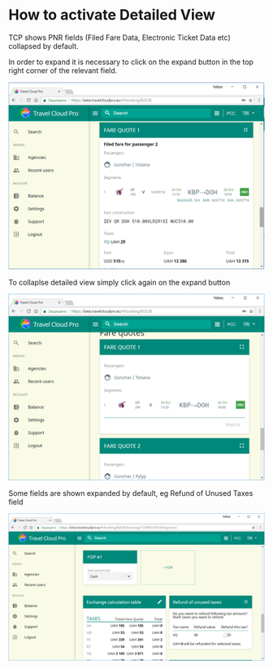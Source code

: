 # How to activate Detailed View

TCP shows PNR fields \(Filed Fare Data, Electronic Ticket Data etc\) collapsed by default.

In order to expand it is necessary to click on the expand button in the top right corner of the relevant field.

![](../.gitbook/assets/magnifyingglass1.png)

To collaplse detailed view simply click again on the expand button

![](../.gitbook/assets/collapseview.png)

Some fields are shown expanded by default, eg Refund of Unused Taxes field

![](../.gitbook/assets/refundtaxesexpand.png)

